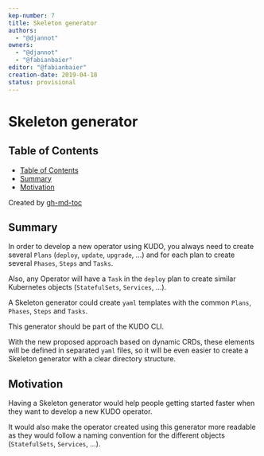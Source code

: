 ```yaml
---
kep-number: 7
title: Skeleton generator
authors:
  - "@djannot"
owners:
  - "@djannot"
  - "@fabianbaier"
editor: "@fabianbaier"
creation-date: 2019-04-18
status: provisional
---
```


# Skeleton generator

## Table of Contents

  * [Table of Contents](#table-of-contents)
  * [Summary](#summary)
  * [Motivation](#motivation)

Created by [gh-md-toc](https://github.com/ekalinin/github-markdown-toc)

## Summary

In order to develop a new operator using KUDO, you always need to create several `Plans` (`deploy`, `update`, `upgrade`, ...) and for each plan to create several `Phases`, `Steps` and `Tasks`.

Also, any Operator will have a `Task` in the `deploy` plan to create similar Kubernetes objects (`StatefulSets`, `Services`, ...).

A Skeleton generator could create `yaml` templates with the common `Plans`, `Phases`, `Steps` and `Tasks`.

This generator should be part of the KUDO CLI.

With the new proposed approach based on dynamic CRDs, these elements will be defined in separated `yaml` files, so it will be even easier to create a Skeleton generator with a clear directory structure.

## Motivation

Having a Skeleton generator would help people getting started faster when they want to develop a new KUDO operator.

It would also make the operator created using this generator more readable as they would follow a naming convention for the different objects (`StatefulSets`, `Services`, ...).
